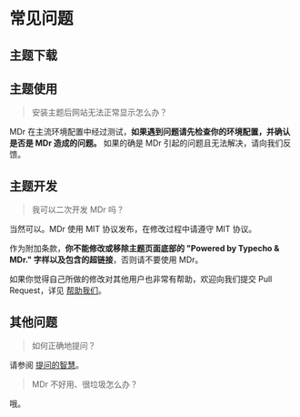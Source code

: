 # 常见问题

## 主题下载

## 主题使用

> 安装主题后网站无法正常显示怎么办？

MDr 在主流环境配置中经过测试，**如果遇到问题请先检查你的环境配置，并确认是否是 MDr 造成的问题。** 如果的确是 MDr 引起的问题且无法解决，请向我们反馈。

## 主题开发

> 我可以二次开发 MDr 吗？

当然可以。MDr 使用 MIT 协议发布，在修改过程中请遵守 MIT 协议。

作为附加条款，**你不能修改或移除主题页面底部的 "Powered by Typecho & MDr." 字样以及包含的超链接**，否则请不要使用 MDr。

如果你觉得自己所做的修改对其他用户也非常有帮助，欢迎向我们提交 Pull Request，详见 [帮助我们](help-us.md)。

## 其他问题

> 如何正确地提问？

请参阅 [提问的智慧](https://github.com/ryanhanwu/How-To-Ask-Questions-The-Smart-Way/blob/master/README-zh_CN.md)。

> MDr 不好用、很垃圾怎么办？

哦。
